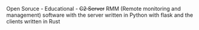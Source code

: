Open Soruce - Educational - ~~C2 Server~~ RMM (Remote monitoring and management) software with the server written in Python with flask and the clients written in Rust